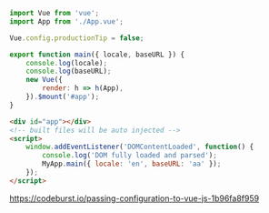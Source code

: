 ```javascript
import Vue from 'vue';
import App from './App.vue';

Vue.config.productionTip = false;

export function main({ locale, baseURL }) {
    console.log(locale);
    console.log(baseURL);
    new Vue({
        render: h => h(App),
    }).$mount('#app');
}
```

```html
<div id="app"></div>
<!-- built files will be auto injected -->
<script>
    window.addEventListener('DOMContentLoaded', function() {
        console.log('DOM fully loaded and parsed');
        MyApp.main({ locale: 'en', baseURL: 'aa' });
    });
</script>
```


https://codeburst.io/passing-configuration-to-vue-js-1b96fa8f959
